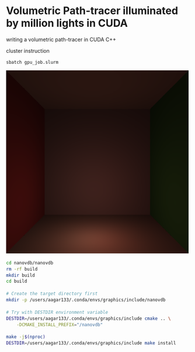 # Volumetric Path-tracer illuminated by million lights in CUDA

writing a volumetric path-tracer in CUDA C++

cluster instruction
```bash
sbatch gpu_job.slurm
```

<img src="output/untitled.filecache1_v1.0015_lights.png" height='500px'></img>


```bash
cd nanovdb/nanovdb
rm -rf build
mkdir build
cd build

# Create the target directory first
mkdir -p /users/aagar133/.conda/envs/graphics/include/nanovdb

# Try with DESTDIR environment variable
DESTDIR=/users/aagar133/.conda/envs/graphics/include cmake .. \
    -DCMAKE_INSTALL_PREFIX="/nanovdb"

make -j$(nproc)
DESTDIR=/users/aagar133/.conda/envs/graphics/include make install
```